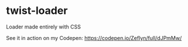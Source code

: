 # twist-loader
Loader made entirely with CSS

See it in action on my Codepen: https://codepen.io/Zeflyn/full/dJPmMw/
